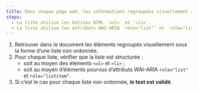 ```yaml
---
title: Dans chaque page web, les informations regroupées visuellement sous forme de [liste](#listes) non ordonnée vérifient-elles une de ces conditions ?
steps:
  - La liste utilise les balises HTML `<ul>` et `<li>`.
  - La liste utilise les attributs WAI-ARIA `role="list"` et `role="listitem"`.
---
```


1. Retrouver dans le document les éléments regroupés visuellement sous la forme d’une liste non ordonnée.
2. Pour chaque liste, vérifier que la liste est structurée :
   - soit au moyen des éléments `<ul>` et `<li>` ;
   - soit au moyen d’éléments pourvus d’attributs WAI-ARIA `role="list"` et `role="listitem"`.
3. Si c’est le cas pour chaque liste non ordonnée, **le test est validé**.
